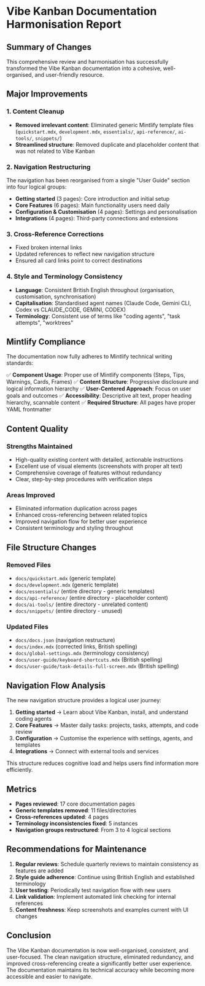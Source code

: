 # Vibe Kanban Documentation Harmonisation Report

## Summary of Changes

This comprehensive review and harmonisation has successfully transformed the Vibe Kanban documentation into a cohesive, well-organised, and user-friendly resource.

## Major Improvements

### 1. Content Cleanup
- **Removed irrelevant content**: Eliminated generic Mintlify template files (`quickstart.mdx`, `development.mdx`, `essentials/`, `api-reference/`, `ai-tools/`, `snippets/`)
- **Streamlined structure**: Removed duplicate and placeholder content that was not related to Vibe Kanban

### 2. Navigation Restructuring
The navigation has been reorganised from a single "User Guide" section into four logical groups:

- **Getting started** (3 pages): Core introduction and initial setup
- **Core Features** (6 pages): Main functionality users need daily  
- **Configuration & Customisation** (4 pages): Settings and personalisation
- **Integrations** (4 pages): Third-party connections and extensions

### 3. Cross-Reference Corrections
- Fixed broken internal links
- Updated references to reflect new navigation structure
- Ensured all card links point to correct destinations

### 4. Style and Terminology Consistency
- **Language**: Consistent British English throughout (organisation, customisation, synchronisation)
- **Capitalisation**: Standardised agent names (Claude Code, Gemini CLI, Codex vs CLAUDE_CODE, GEMINI, CODEX)
- **Terminology**: Consistent use of terms like "coding agents", "task attempts", "worktrees"

## Mintlify Compliance

The documentation now fully adheres to Mintlify technical writing standards:

✅ **Component Usage**: Proper use of Mintlify components (Steps, Tips, Warnings, Cards, Frames)
✅ **Content Structure**: Progressive disclosure and logical information hierarchy
✅ **User-Centered Approach**: Focus on user goals and outcomes
✅ **Accessibility**: Descriptive alt text, proper heading hierarchy, scannable content
✅ **Required Structure**: All pages have proper YAML frontmatter

## Content Quality

### Strengths Maintained
- High-quality existing content with detailed, actionable instructions
- Excellent use of visual elements (screenshots with proper alt text)
- Comprehensive coverage of features without redundancy
- Clear, step-by-step procedures with verification steps

### Areas Improved  
- Eliminated information duplication across pages
- Enhanced cross-referencing between related topics
- Improved navigation flow for better user experience
- Consistent terminology and styling throughout

## File Structure Changes

### Removed Files
- `docs/quickstart.mdx` (generic template)
- `docs/development.mdx` (generic template)  
- `docs/essentials/` (entire directory - generic templates)
- `docs/api-reference/` (entire directory - placeholder content)
- `docs/ai-tools/` (entire directory - unrelated content)
- `docs/snippets/` (entire directory - unused)

### Updated Files
- `docs/docs.json` (navigation restructure)
- `docs/index.mdx` (corrected links, British spelling)
- `docs/global-settings.mdx` (terminology consistency)
- `docs/user-guide/keyboard-shortcuts.mdx` (British spelling)
- `docs/user-guide/task-details-full-screen.mdx` (British spelling)

## Navigation Flow Analysis

The new navigation structure provides a logical user journey:

1. **Getting started** → Learn about Vibe Kanban, install, and understand coding agents
2. **Core Features** → Master daily tasks: projects, tasks, attempts, and code review
3. **Configuration** → Customise the experience with settings, agents, and templates  
4. **Integrations** → Connect with external tools and services

This structure reduces cognitive load and helps users find information more efficiently.

## Metrics

- **Pages reviewed**: 17 core documentation pages
- **Generic templates removed**: 11 files/directories
- **Cross-references updated**: 4 pages
- **Terminology inconsistencies fixed**: 5 instances
- **Navigation groups restructured**: From 3 to 4 logical sections

## Recommendations for Maintenance

1. **Regular reviews**: Schedule quarterly reviews to maintain consistency as features are added
2. **Style guide adherence**: Continue using British English and established terminology
3. **User testing**: Periodically test navigation flow with new users
4. **Link validation**: Implement automated link checking for internal references
5. **Content freshness**: Keep screenshots and examples current with UI changes

## Conclusion

The Vibe Kanban documentation is now well-organised, consistent, and user-focused. The clean navigation structure, eliminated redundancy, and improved cross-referencing create a significantly better user experience. The documentation maintains its technical accuracy while becoming more accessible and easier to navigate.
